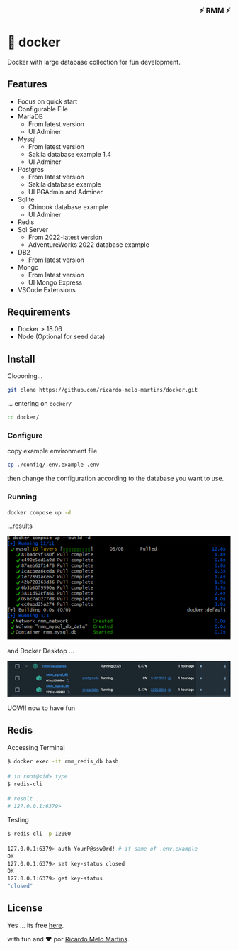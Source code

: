 <div align="right">

### ⚡ RMM ⚡

</div>

# 🐳 docker

Docker with large database collection for fun development.

## Features

- Focus on quick start
- Configurable File
- MariaDB
  - From latest version
  - UI Adminer
- Mysql
  - From latest version
  - Sakila database example 1.4
  - UI Adminer
- Postgres
  - From latest version
  - Sakila database example
  - UI PGAdmin and Adminer
- Sqlite
  - Chinook database example
  - UI Adminer
- Redis
- Sql Server
  - From 2022-latest version
  - AdventureWorks 2022 database example
- DB2
  - From latest version
- Mongo
  - From latest version
  - UI Mongo Express
- VSCode Extensions

## Requirements

- Docker > 18.06
- Node (Optional for seed data)

## Install

Cloooning...

```bash
git clone https://github.com/ricardo-melo-martins/docker.git
```

... entering on `docker/`

```bash
cd docker/
```

### Configure

copy example environment file

```bash
cp ./config/.env.example .env

```

then change the configuration according to the database you want to use.

### Running

```bash
docker compose up -d
```

...results

![docker up](docs/images/docker-up.png)

and Docker Desktop ...

![containers](docs/images/docker-containers.png)

UOW!! now to have fun

## Redis

Accessing Terminal

```bash
$ docker exec -it rmm_redis_db bash

# in root@<id> type
$ redis-cli

# result ...
# 127.0.0.1:6379>
```

Testing

```bash
$ redis-cli -p 12000

127.0.0.1:6379> auth YourP@ssw0rd! # if same of .env.example
OK
127.0.0.1:6379> set key-status closed
OK
127.0.0.1:6379> get key-status
"closed"


```

## License

Yes ... its free [here](LICENSE).

with fun and :heart: por [Ricardo Melo Martins](https://github.com/ricardo-melo-martins).
